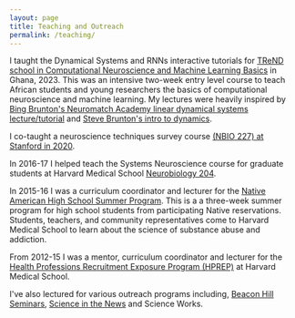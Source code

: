 ```yaml
---
layout: page
title: Teaching and Outreach
permalink: /teaching/
---
```

I taught the Dynamical Systems and RNNs interactive tutorials for [TReND school in Computational Neuroscience and Machine Learning Basics](https://github.com/trendinafrica/Comp_Neuro-ML_course) in Ghana, 2023. This was an intensive two-week entry level course to teach African students and young researchers the basics of computational neuroscience and machine learning. My lectures were heavily inspired by [Bing Brunton's Neuromatch Academy linear dynamical systems lecture/tutorial](https://compneuro.neuromatch.io/tutorials/W2D2_LinearSystems/student/W2D2_Tutorial1.html) and [Steve Brunton's intro to dynamics](https://www.youtube.com/watch?v=2VBN_dJZLWc&ab_channel=InstituteforPure%26AppliedMathematics%28IPAM%29).

I co-taught a neuroscience techniques survey course [(NBIO 227) at Stanford in 2020](https://explorecourses.stanford.edu/search?q=NBIO+227%3a+Understanding+Techniques+in+Neuroscience&view=catalog&filter-coursestatus-Active=on&academicYear=20202021).

In 2016-17 I helped teach the Systems Neuroscience course for graduate students at Harvard Medical School [Neurobiology 204](https://github.com/lauradriscoll/nb204).

In 2015-16 I was a curriculum coordinator and lecturer for the [Native American High School Summer Program](http://dms.hms.harvard.edu/diversity/summer/NAHSSP.html). This is a a three-week summer program for high school students from participating Native reservations. Students, teachers, and community representatives come to Harvard Medical School to learn about the science of substance abuse and addiction.

From 2012-15 I was a mentor, curriculum coordinator and lecturer for the [Health Professions Recruitment Exposure Program (HPREP)](https://hprep.wordpress.com/) at Harvard Medical School.

I've also lectured for various outreach programs including, [Beacon Hill Seminars](https://www.beaconhillseminars.org/), [Science in the News](http://sitn.hms.harvard.edu/) and Science Works.